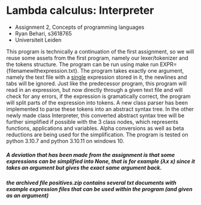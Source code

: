 # Lambda calculus: Interpreter
- Assignment 2, Concepts of programming languages
- Ryan Behari, s3618765
- Universiteit Leiden

This program is technically a continuation of the first assignment, so we will reuse some assets from the first program, namely our lexer/tokenizer and the tokens structure. The program can be run using make run EXPR={filenamewithexpression.txt}. The program takes exactly one argument, namely the text file with a <u>single</u> expression stored in it, the newlines and tabs will be ignored. Just like the predecessor program, this program will read in an expression, but now directly through a given text file and will check for any errors, if the expression is gramatically correct, the program will split parts of the expression into tokens. A new class parser has been implemented to parse these tokens into an abstract syntax tree. In the other newly made class Interpreter, this converted abstract syntax tree will be further simplified if possible with the 3 class nodes, which represents functions, applications and variables. Alpha conversions as well as beta reductions are being used for the simplification. The program is tested on python 3.10.7 and python 3.10.11 on windows 10.

##### A deviation that has been made from the assignment is that some expressions can be simplified into None, that is for example (λx x) since it takes an argument but gives the exact same argument back.

##### the archived file positives.zip contains several txt documents with example expression files that can be used within the program (and given as an argument)
